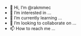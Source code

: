 - 👋 Hi, I’m @rakmmec
- 👀 I’m interested in ...
- 🌱 I’m currently learning ...
- 💞️ I’m looking to collaborate on ...
- 📫 How to reach me ...

<!---
rakmmec/rakmmec is a ✨ special ✨ repository because its `README.md` (this file) appears on your GitHub profile.
You can click the Preview link to take a look at your changes.
--->
